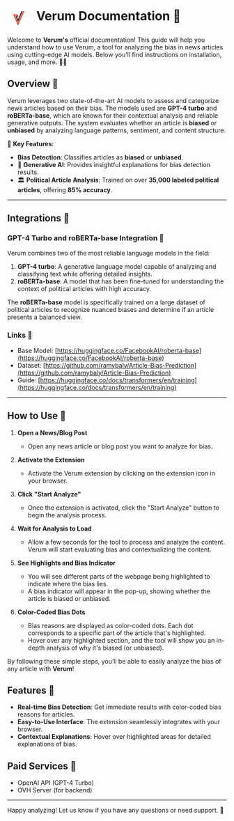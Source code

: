 # <img src="images/Verum_logo.jpg" style="width: 50px; height: 50px; margin-right: 10px; vertical-align: middle;" /> Verum Documentation 🎉

Welcome to **Verum's** official documentation! This guide will help you understand how to use Verum, a tool for analyzing the bias in news articles using cutting-edge AI models. Below you'll find instructions on installation, usage, and more. 🎉✨

## Overview 📰

Verum leverages two state-of-the-art AI models to assess and categorize news articles based on their bias. The models used are **GPT-4 turbo** and **roBERTa-base**, which are known for their contextual analysis and reliable generative outputs. The system evaluates whether an article is **biased** or **unbiased** by analyzing language patterns, sentiment, and content structure.

🧠 **Key Features**:

- **Bias Detection**: Classifies articles as **biased** or **unbiased**.
- 🤖 **Generative AI**: Provides insightful explanations for bias detection results.
- 🏛️ **Political Article Analysis**: Trained on over **35,000 labeled political articles**, offering **85% accuracy**.

---

## Integrations 🌟

### GPT-4 Turbo and roBERTa-base Integration 🚀

Verum combines two of the most reliable language models in the field:

1. **GPT-4 turbo**: A generative language model capable of analyzing and classifying text while offering detailed insights.
2. **roBERTa-base**: A model that has been fine-tuned for understanding the context of political articles with high accuracy.

The **roBERTa-base** model is specifically trained on a large dataset of political articles to recognize nuanced biases and determine if an article presents a balanced view.

### Links 🔗

- Base Model: [https://huggingface.co/FacebookAI/roberta-base](https://huggingface.co/FacebookAI/roberta-base)
- Dataset: [https://github.com/ramybaly/Article-Bias-Prediction](https://github.com/ramybaly/Article-Bias-Prediction)
- Guide: [https://huggingface.co/docs/transformers/en/training](https://huggingface.co/docs/transformers/en/training)

---

## How to Use 📝

1. **Open a News/Blog Post**

   - Open any news article or blog post you want to analyze for bias.

2. **Activate the Extension**

   - Activate the Verum extension by clicking on the extension icon in your browser.

3. **Click "Start Analyze"**

   - Once the extension is activated, click the "Start Analyze" button to begin the analysis process.

4. **Wait for Analysis to Load**

   - Allow a few seconds for the tool to process and analyze the content. Verum will start evaluating bias and contextualizing the content.

5. **See Highlights and Bias Indicator**

   - You will see different parts of the webpage being highlighted to indicate where the bias lies.
   - A bias indicator will appear in the pop-up, showing whether the article is biased or unbiased.

6. **Color-Coded Bias Dots**
   - Bias reasons are displayed as color-coded dots. Each dot corresponds to a specific part of the article that's highlighted.
   - Hover over any highlighted section, and the tool will show you an in-depth analysis of why it's biased (or unbiased).

By following these simple steps, you’ll be able to easily analyze the bias of any article with **Verum**!

## Features 🚀

- **Real-time Bias Detection**: Get immediate results with color-coded bias reasons for articles.
- **Easy-to-Use Interface**: The extension seamlessly integrates with your browser.
- **Contextual Explanations**: Hover over highlighted areas for detailed explanations of bias.

## Paid Services 💸

- OpenAI API (GPT-4 Turbo)
- OVH Server (for backend)

---

Happy analyzing! Let us know if you have any questions or need support. 🎉

